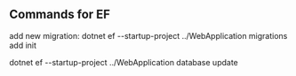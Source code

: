 ## Commands for EF

add new migration:
dotnet ef --startup-project ../WebApplication migrations add init 

dotnet ef --startup-project ../WebApplication database update